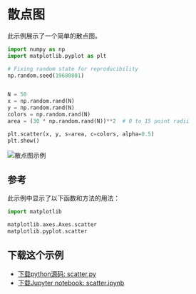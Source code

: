 # 散点图

此示例展示了一个简单的散点图。

```python
import numpy as np
import matplotlib.pyplot as plt

# Fixing random state for reproducibility
np.random.seed(19680801)


N = 50
x = np.random.rand(N)
y = np.random.rand(N)
colors = np.random.rand(N)
area = (30 * np.random.rand(N))**2  # 0 to 15 point radii

plt.scatter(x, y, s=area, c=colors, alpha=0.5)
plt.show()
```

![散点图示例](https://matplotlib.org/_images/sphx_glr_scatter_001.png)

## 参考

此示例中显示了以下函数和方法的用法：

```python
import matplotlib

matplotlib.axes.Axes.scatter
matplotlib.pyplot.scatter
```

## 下载这个示例
            
- [下载python源码: scatter.py](https://matplotlib.org/_downloads/scatter.py)
- [下载Jupyter notebook: scatter.ipynb](https://matplotlib.org/_downloads/scatter.ipynb)